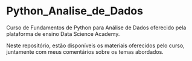# Python_Analise_de_Dados

Curso de Fundamentos de Python para Análise de Dados oferecido pela plataforma de ensino Data Science Academy.

Neste repositório, estão disponíveis os materiais oferecidos pelo curso, juntamente com meus comentários sobre os temas abordados.
